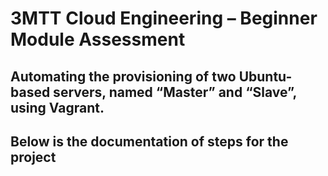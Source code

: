 # 3MTT Cloud Engineering – Beginner Module Assessment
## Automating the provisioning of two Ubuntu-based servers, named “Master” and “Slave”, using Vagrant.
## Below is the documentation of steps for the project 
